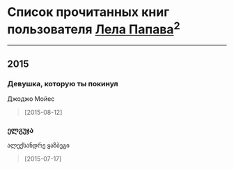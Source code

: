 # Список прочитанных книг пользователя [Лела Папава](https://plus.google.com/101413378592609233294)<sup>2</sup>
---

## 2015

### Девушка, которую ты покинул
Джоджо Мойес
> [2015-08-12] 


### ელგუჯა
ალექსანდრე ყაზბეგი
> [2015-07-17] 



